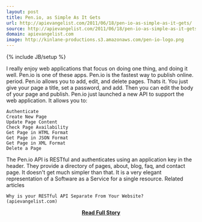 ```yaml
---
layout: post
title: Pen.io, as Simple As It Gets
url: http://apievangelist.com/2011/06/18/pen-io-as-simple-as-it-gets/
source: http://apievangelist.com/2011/06/18/pen-io-as-simple-as-it-gets/
domain: apievangelist.com
image: http://kinlane-productions.s3.amazonaws.com/pen-io-logo.png
---
```

{% include JB/setup %}<p>I really enjoy web applications that focus on doing one thing, and doing it well.
Pen.io is one of these apps. Pen.io is the fastest way to publish online. period.
Pen.io allows you to add, edit, and delete pages.  Thats it.
You just give your page a title, set a password, and add.  Then you can edit the body of your page and publish.
Pen.io just launched a new API to support the web application.  It allows you to:

	Authenticate
	Create New Page
	Update Page Content
	Check Page Availability
	Get Page in HTML Format
	Get Page in JSON Format
	Get Page in XML Format
	Delete a Page

The Pen.io API is RESTful and authenticates using an application key in the header.
They provide a directory of pages, about, blog, faq, and contact page.
It doesn't get much simpler than that.  It is a very elegant representation of a Software as a Service for a single resource.
Related articles

	Why is your RESTful API Separate From Your Website? (apievangelist.com)

</p>
<center><p><a href="http://apievangelist.com/2011/06/18/pen-io-as-simple-as-it-gets/" style='padding:25px; font-sze:18px; font-weight: bold;'>Read Full Story</a></p></center>
